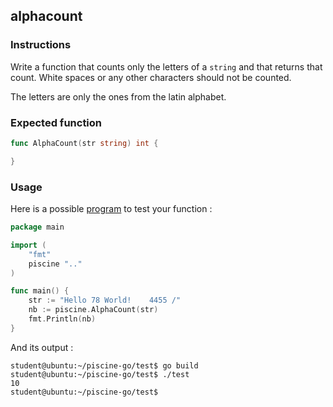 ## alphacount

### Instructions

Write a function that counts only the letters of a `string` and that returns that count.
White spaces or any other characters should not be counted.

The letters are only the ones from the latin alphabet.

### Expected function

```go
func AlphaCount(str string) int {

}
```

### Usage

Here is a possible [program](TODO-LINK) to test your function :

```go
package main

import (
	"fmt"
	piscine ".."
)

func main() {
	str := "Hello 78 World!    4455 /"
	nb := piscine.AlphaCount(str)
	fmt.Println(nb)
}
```

And its output :

```console
student@ubuntu:~/piscine-go/test$ go build
student@ubuntu:~/piscine-go/test$ ./test
10
student@ubuntu:~/piscine-go/test$
```
